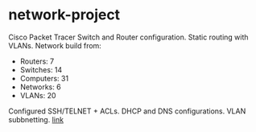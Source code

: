 # network-project
Cisco Packet Tracer Switch and Router configuration. Static routing with VLANs.
Network build from:
* Routers: 7
* Switches: 14
* Computers: 31
* Networks: 6
* VLANs: 20

Configured SSH/TELNET + ACLs.
DHCP and DNS configurations.
VLAN subbnetting.
<a href="#">link</a>
